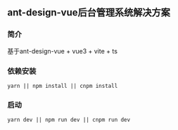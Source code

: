 ## ant-design-vue后台管理系统解决方案

### 简介
基于ant-design-vue + vue3 + vite + ts 

### 依赖安装
```shell
yarn || npm install || cnpm install
```

### 启动
```shell
yarn dev || npm run dev || cnpm run dev
```